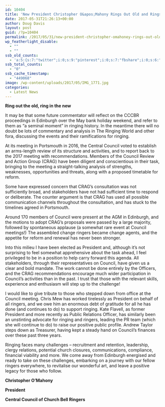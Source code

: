 ```yaml
---
id: 10404
title: 'New President Christopher O&apos;Mahony Rings Out Old and Rings in New'
date: 2017-05-31T21:26:13+00:00
author: Doug Davis
layout: post
guid: /?p=10404
permalink: /2017/05/31/new-president-christopher-omahoney-rings-out-old-and-rings-in-new/
wp_featherlight_disable:
  - ""
  - ""
ssb_old_counts:
  - 'a:5:{s:7:"twitter";i:0;s:9:"pinterest";i:0;s:7:"fbshare";i:0;s:6:"reddit";i:0;s:6:"tumblr";N;}'
ssb_total_counts:
  - "0"
ssb_cache_timestamp:
  - "449068"
image: /wp-content/uploads/2017/05/IMG_1771.jpg
categories:
  - Latest News
---
```

**Ring out the old, ring in the new**

It may be that some future commentator will reflect on the CCCBR proceedings in Edinburgh over the May bank holiday weekend, and refer to them as “a seminal moment” in ringing history. In the meantime there will no doubt be lots of commentary and analysis in The Ringing World and other fora, discussing the events and their ramifications for ringing.

At its meeting in Portsmouth in 2016, the Central Council voted to establish an arms-length review of its structure and activities, and to report back to the 2017 meeting with recommendations. Members of the Council Review and Action Group (CRAG) have been diligent and conscientious in their task, bringing to the meeting a straight-talking analysis of strengths, weaknesses, opportunities and threats, along with a proposed timetable for reform.

Some have expressed concern that CRAG’s consultation was not sufficiently broad, and stakeholders have not had sufficient time to respond or deliberate. The counter argument is that CRAG has used all possible communication channels throughout the consultation, and has stuck to the timelines agreed in Portsmouth.

Around 170 members of Council were present at the AGM in Edinburgh, and the motions to adopt CRAG’s proposals were passed by a large majority, followed by spontaneous applause (a somewhat rare event at Council meetings!) The assembled change ringers became change agents, and the appetite for reform and renewal has never been stronger.

Into this milieu I have been elected as President and, although it’s not surprising to feel somewhat apprehensive about the task ahead, I feel privileged to be in a position to help carry forward this agenda. All stakeholders, through their representatives on Council, have given us a clear and bold mandate. The work cannot be done entirely by the Officers, and the CRAG recommendations encourage much wider participation in Council’s activities than in the past. I trust that those with the relevant skills, experience and enthusiasm will step up to the challenge!

I would like to give tribute to those who stepped down from office at the Council meeting. Chris Mew has worked tirelessly as President on behalf of all ringers, and we owe him an enormous debt of gratitude for all he has done (and continues to do) to support ringing. Kate Flavell, as former President and more recently as Public Relations Officer, has similarly been an unstinting advocate for ringing and ringers, leading the PR team (which she will continue to do) to raise our positive public profile. Andrew Taylor steps down as Treasurer, having kept a steady hand on Council’s finances over these past three years.

Ringing faces many challenges – recruitment and retention, leadership, clergy relations, potential church closures, communications, compliance, financial viability and more. We come away from Edinburgh energised and ready to take on these challenges, embarking on a journey with our fellow ringers everywhere, to revitalise our wonderful art, and leave a positive legacy for those who follow.

**Christopher O’Mahony**

**President**

**Central Council of Church Bell Ringers**
